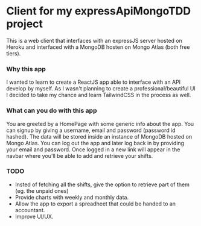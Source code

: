 # Client for my expressApiMongoTDD project
This is a web client that interfaces with an expressJS server hosted on Heroku and interfaced with a MongoDB hosten on Mongo Atlas (both free tiers).

### Why this app
I wanted to learn to create a ReactJS app able to interface with an API develop by myself.
As I wasn't planning to create a professional/beautiful UI I decided to take my chance and learn TailwindCSS in the process as well.

### What can you do with this app
You are greeted by a HomePage with some generic info about the app.
You can signup by giving a username, email and password (password id hashed). The data will be stored inside an instance of MongoDB hosted on Mongo Atlas.
You can log out the app and later log back in by providing your email and password.
Once logged in a new link will appear in the navbar where you'll be able to add and retrieve your shifts.

### TODO
* Insted of fetching all the shifts, give the option to retrieve part of them (eg. the unpaid ones)
* Provide charts with weekly and monthly data.
* Allow the app to export a spreadheet that could be handed to an accountant.
* Improve UI/UX.
